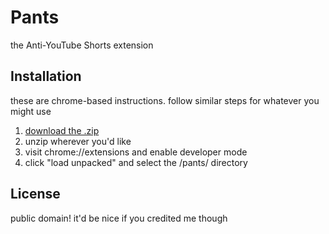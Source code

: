 # Pants
the Anti-YouTube Shorts extension

## Installation
these are chrome-based instructions. follow similar steps for whatever you might use
1) [download the .zip](https://github.com/twizzlestorm/Pants/archive/refs/heads/main.zip)
2) unzip wherever you'd like
3) visit chrome://extensions and enable developer mode
4) click "load unpacked" and select the /pants/ directory

## License
public domain! it'd be nice if you credited me though
